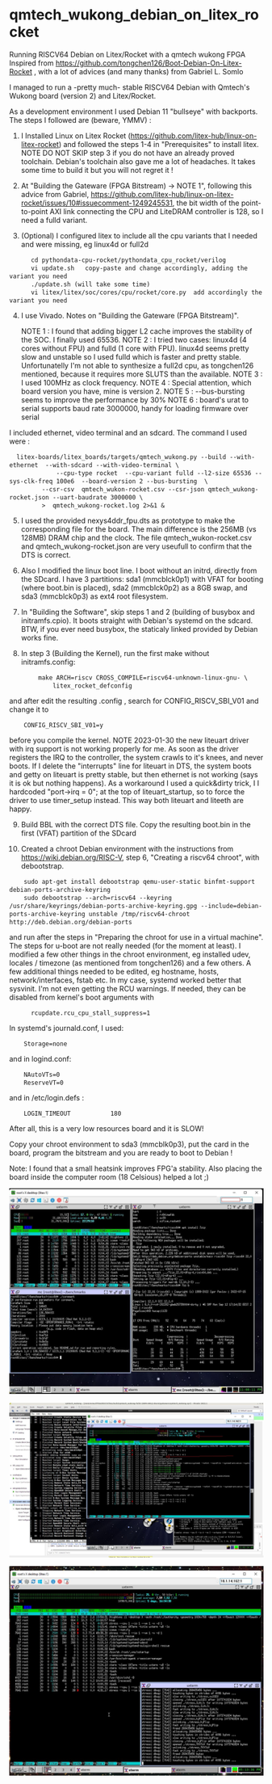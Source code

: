 # qmtech_wukong_debian_on_litex_rocket
Running RISCV64 Debian on Litex/Rocket with a qmtech wukong FPGA 
Inspired from https://github.com/tongchen126/Boot-Debian-On-Litex-Rocket , with a lot of advices (and many thanks) from Gabriel L. Somlo

I managed to run a -pretty much- stable RISCV64 Debian with Qmtech's Wukong board (version 2) and Litex/Rocket.

As a development environment I used Debian 11 "bullseye" with backports. The steps I followed are (beware, YMMV) :

1) I Installed Linux on Litex Rocket (https://github.com/litex-hub/linux-on-litex-rocket) and followed the steps 1-4 in "Prerequisites" to install litex.
NOTE DO NOT SKIP step 3 if you do not have an already proved toolchain. Debian's toolchain also gave me a lot of headaches. It takes some time to build it but you will not regret it ! 

2) At "Building the Gateware (FPGA Bitstream) -> NOTE 1", following this advice from Gabriel, https://github.com/litex-hub/linux-on-litex-rocket/issues/10#issuecomment-1249245531, the bit width of the point-to-point AXI link connecting the CPU and LiteDRAM controller is 128, so I need a fulld variant.

3) (Optional) I configured litex to include all the cpu variants that I needed and were missing, eg linux4d or full2d

```
      cd pythondata-cpu-rocket/pythondata_cpu_rocket/verilog
      vi update.sh   copy-paste and change accordingly, adding the variant you need
      ./update.sh (will take some time)
      vi litex/litex/soc/cores/cpu/rocket/core.py  add accordingly the variant you need
```
4) I use Vivado. Notes on "Building the Gateware (FPGA Bitstream)".

	NOTE 1 : I found that adding bigger L2 cache improves the stability of the SOC. I finally used 65536.
	NOTE 2 :  I tried two cases: linux4d (4 cores without FPU) and fulld (1 core with FPU). linux4d seems pretty slow and unstable so I used fulld which is faster and pretty stable. Unfortunatelly I'm not able to synthesize a full2d cpu, as tongchen126 mentioned, because it requires more SLUTS than the available.
	NOTE 3 : I used 100MHz as clock frequency.
	NOTE 4 : Special attention, which board version you have, mine is version 2.
	NOTE 5 : --bus-bursting seems to improve the performance by 30%
	NOTE 6 : board's urat to serial supports baud rate 3000000, handy for loading firmware over serial

I included ethernet, video terminal and an sdcard.  The command I used were :

```  
  litex-boards/litex_boards/targets/qmtech_wukong.py --build --with-ethernet  --with-sdcard --with-video-terminal \
             --cpu-type rocket  --cpu-variant fulld --l2-size 65536 --sys-clk-freq 100e6  --board-version 2 --bus-bursting  \
	     --csr-csv  qmtech_wukon-rocket.csv --csr-json qmtech_wukong-rocket.json --uart-baudrate 3000000 \
	     >  qmtech_wukong-rocket.log 2>&1 &
```

5) I used the provided nexys4ddr_fpu.dts as prototype to make the corresponding file for the board. The main difference is the 256MB (vs 128MB) DRAM chip and the clock. The file qmtech_wukon-rocket.csv and qmtech_wukong-rocket.json are very useufull to confirm that the DTS is correct.

6) Also I modified the linux boot line. I boot without an initrd, directly from the SDcard. I have 3 partitions:  sda1 (mmcblck0p1) with VFAT for booting (where boot.bin is placed), sda2 (mmcblck0p2) as a 8GB swap, and sda3 (mmcblck0p3) as ext4 root filesystem.

7) In "Building the Software", skip steps 1 and 2 (building of busybox and initramfs.cpio). It boots straight with Debian's systemd on the sdcard. BTW, if you ever need busybox, the staticaly linked provided by Debian works fine.

8) In step 3 (Building the Kernel), run the first make without initramfs.config:
```
		make ARCH=riscv CROSS_COMPILE=riscv64-unknown-linux-gnu- \
			litex_rocket_defconfig 
```

and after edit the resulting .config , search for CONFIG_RISCV_SBI_V01 and change it to 
```
	CONFIG_RISCV_SBI_V01=y
```

before you compile the kernel.
	NOTE 2023-01-30  the new liteuart driver with irq support is not working properly for me. As soon as the driver registers the IRQ to the controller,
	                 the system crawls to it's knees, and never boots. If I delete the "interrupts" line for liteuart in DTS, the system boots and
			 getty on liteuart is pretty stable, but then ethernet is not working (says it is ok but nothing happens). As a workaround I used a
			 quick&dirty trick, I I hardcoded "port->irq = 0"; at the top of liteuart_startup, so to force the driver to use timer_setup instead.
			 This way both liteuart and liteeth are happy.

9) Build BBL with the correct DTS file. Copy the resulting boot.bin in the first (VFAT) partition of the SDcard

10) Created a chroot Debian environment with the instructions from https://wiki.debian.org/RISC-V, step 6, "Creating a riscv64 chroot", with debootstrap. 
```
	sudo apt-get install debootstrap qemu-user-static binfmt-support debian-ports-archive-keyring
	sudo debootstrap --arch=riscv64 --keyring /usr/share/keyrings/debian-ports-archive-keyring.gpg --include=debian-ports-archive-keyring unstable /tmp/riscv64-chroot http://deb.debian.org/debian-ports
```

and run after the steps in "Preparing the chroot for use in a virtual machine". The steps for u-boot are not really needed (for the moment at least). I modified a few other things in the chroot environment, eg  installed udev, locales / timezone (as mentioned from tongchen126) and a few others. A few additional things needed to be edited, eg hostname, hosts, network/interfaces, fstab etc. In my case, systemd worked better that sysvinit. I'm not even getting the RCU warnings. If needed, they can be disabled from kernel's boot arguments with 
```
      rcupdate.rcu_cpu_stall_suppress=1
```   

In systemd's journald.conf, I used:
```
	Storage=none
```

and in logind.conf:
```
	NAutoVTs=0
	ReserveVT=0
```

and in /etc/login.defs :
```
	LOGIN_TIMEOUT           180
```

After all, this is a very low resources board and it is SLOW!    

Copy your chroot environment to sda3 (mmcblk0p3), put the card in the board, program the bitstream and you are ready to boot to Debian !

Note: I found that a small heatsink improves FPG'a stability. Also placing the board inside the computer room (18 Celsious) helped a lot ;)

![Screenshot](vncviewer-snapshot.jpg)


![Screenshot](without_liteUart.jpg)


![Screenshot](Clipboard02.jpg)
